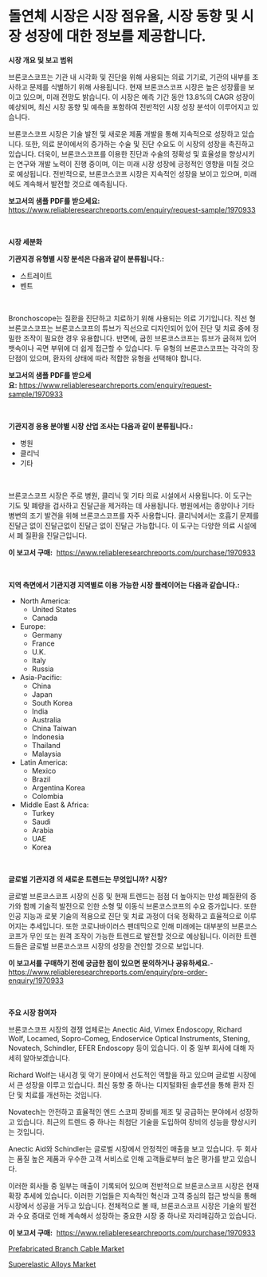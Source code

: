 <p><h1>돌연체 시장은 시장 점유율, 시장 동향 및 시장 성장에 대한 정보를 제공합니다.</h1></p><p><strong>시장 개요 및 보고 범위</strong></p>
<p><p>브론코스코프는 기관 내 시각화 및 진단을 위해 사용되는 의료 기기로, 기관의 내부를 조사하고 문제를 식별하기 위해 사용됩니다. 현재 브론코스코프 시장은 높은 성장률을 보이고 있으며, 미래 전망도 밝습니다. 이 시장은 예측 기간 동안 13.8%의 CAGR 성장이 예상되며, 최신 시장 동향 및 예측을 포함하여 전반적인 시장 성장 분석이 이루어지고 있습니다.</p><p>브론코스코프 시장은 기술 발전 및 새로운 제품 개발을 통해 지속적으로 성장하고 있습니다. 또한, 의료 분야에서의 증가하는 수술 및 진단 수요도 이 시장의 성장을 촉진하고 있습니다. 더욱이, 브론코스코프를 이용한 진단과 수술의 정확성 및 효율성을 향상시키는 연구와 개발 노력이 진행 중이며, 이는 미래 시장 성장에 긍정적인 영향을 미칠 것으로 예상됩니다. 전반적으로, 브론코스코프 시장은 지속적인 성장을 보이고 있으며, 미래에도 계속해서 발전할 것으로 예측됩니다.</p></p>
<p><strong>보고서의 샘플 PDF를 받으세요:</strong> <a href="https://www.reliableresearchreports.com/enquiry/request-sample/1970933">https://www.reliableresearchreports.com/enquiry/request-sample/1970933</a></p>
<p>&nbsp;</p>
<p><strong>시장 세분화</strong></p>
<p><strong>기관지경 유형별 시장 분석은 다음과 같이 분류됩니다.:</strong></p>
<p><ul><li>스트레이트</li><li>벤트</li></ul></p>
<p>&nbsp;</p>
<p><p>Bronchoscope는 질환을 진단하고 치료하기 위해 사용되는 의료 기기입니다. 직선 형 브론코스코프는 브론코스코프의 튜브가 직선으로 디자인되어 있어 진단 및 치료 중에 정밀한 조작이 필요한 경우 유용합니다. 반면에, 굽힌 브론코스코프는 튜브가 굽혀져 있어 뱃속이나 곡면 부위에 더 쉽게 접근할 수 있습니다. 두 유형의 브론코스코프는 각각의 장단점이 있으며, 환자의 상태에 따라 적합한 유형을 선택해야 합니다.</p></p>
<p><strong>보고서의 샘플 PDF를 받으세요:</strong>&nbsp;<a href="https://www.reliableresearchreports.com/enquiry/request-sample/1970933">https://www.reliableresearchreports.com/enquiry/request-sample/1970933</a></p>
<p>&nbsp;</p>
<p><strong> 기관지경 응용 분야별 시장 산업 조사는 다음과 같이 분류됩니다.:</strong></p>
<p><ul><li>병원</li><li>클리닉</li><li>기타</li></ul></p>
<p>&nbsp;</p>
<p><p>브론코스코프 시장은 주로 병원, 클리닉 및 기타 의료 시설에서 사용됩니다. 이 도구는 기도 및 폐량을 검사하고 진달근을 제거하는 데 사용됩니다. 병원에서는 종양이나 기타 병변의 조기 발견을 위해 브론코스코프를 자주 사용합니다. 클리닉에서는 호흡기 문제를 진달근 없이 진달근없이 진달근 없이 진달근 가능합니다. 이 도구는 다양한 의료 시설에서 폐 질환을 진달근입니다.</p></p>
<p><strong>이 보고서 구매:</strong>&nbsp; <a href="https://www.reliableresearchreports.com/purchase/1970933">https://www.reliableresearchreports.com/purchase/1970933</a></p>
<p>&nbsp;</p>
<p><strong>지역 측면에서 기관지경 지역별로 이용 가능한 시장 플레이어는 다음과 같습니다.:</strong></p>
<p><ul>
    <li>
        North America:
        <ul>
            <li>United States</li>
            <li>Canada</li>
        </ul>
    </li>
    <li>
        Europe:
        <ul>
            <li>Germany</li>
            <li>France</li>
            <li>U.K.</li>
            <li>Italy</li>
            <li>Russia</li>
        </ul>
    </li>
    <li>
        Asia-Pacific:
        <ul>
            <li>China</li>
            <li>Japan</li>
            <li>South Korea</li>
            <li>India</li>
            <li>Australia</li>
            <li>China Taiwan</li>
            <li>Indonesia</li>
            <li>Thailand</li>
            <li>Malaysia</li>
        </ul>
    </li>
    <li>
        Latin America:
        <ul>
            <li>Mexico</li>
            <li>Brazil</li>
            <li>Argentina Korea</li>
            <li>Colombia</li>
        </ul>
    </li>
    <li>
        Middle East & Africa:
        <ul>
            <li>Turkey</li>
            <li>Saudi</li>
            <li>Arabia</li>
            <li>UAE</li>
            <li>Korea</li>
        </ul>
    </li>
    </ul></p>
<p>&nbsp;</p>
<p><strong>글로벌 기관지경 의 새로운 트렌드는 무엇입니까? 시장?</strong></p>
<p><p>글로벌 브론코스코프 시장의 신흥 및 현재 트렌드는 점점 더 높아지는 만성 폐질환의 증가와 함께 기술적 발전으로 인한 소형 및 이동식 브론코스코프의 수요 증가입니다. 또한 인공 지능과 로봇 기술의 적용으로 진단 및 치료 과정이 더욱 정확하고 효율적으로 이루어지는 추세입니다. 또한 코로나바이러스 팬데믹으로 인해 미래에는 대부분의 브론코스코프가 무인 또는 원격 조작이 가능한 트렌드로 발전할 것으로 예상됩니다. 이러한 트렌드들은 글로벌 브론코스코프 시장의 성장을 견인할 것으로 보입니다.</p></p>
<p><strong>이 보고서를 구매하기 전에 궁금한 점이 있으면 문의하거나 공유하세요.</strong>- <a href="https://www.reliableresearchreports.com/enquiry/pre-order-enquiry/1970933">https://www.reliableresearchreports.com/enquiry/pre-order-enquiry/1970933</a></p>
<p>&nbsp;</p>
<p><strong>주요 시장 참여자</strong></p>
<p><p>브론코스코프 시장의 경쟁 업체로는 Anectic Aid, Vimex Endoscopy, Richard Wolf, Locamed, Sopro-Comeg, Endoservice Optical Instruments, Stening, Novatech, Schindler, EFER Endoscopy 등이 있습니다. 이 중 일부 회사에 대해 자세히 알아보겠습니다.</p><p>Richard Wolf는 내시경 및 악기 분야에서 선도적인 역할을 하고 있으며 글로벌 시장에서 큰 성장을 이루고 있습니다. 최신 동향 중 하나는 디지털화된 솔루션을 통해 환자 진단 및 치료를 개선하는 것입니다.</p><p>Novatech는 안전하고 효율적인 엔드 스코피 장비를 제조 및 공급하는 분야에서 성장하고 있습니다. 최근의 트렌드 중 하나는 최첨단 기술을 도입하여 장비의 성능을 향상시키는 것입니다.</p><p>Anectic Aid와 Schindler는 글로벌 시장에서 안정적인 매출을 보고 있습니다. 두 회사는 품질 높은 제품과 우수한 고객 서비스로 인해 고객들로부터 높은 평가를 받고 있습니다.</p><p>이러한 회사들 중 일부는 매출이 기록되어 있으며 전반적으로 브론코스코프 시장은 현재 확장 추세에 있습니다. 이러한 기업들은 지속적인 혁신과 고객 중심의 접근 방식을 통해 시장에서 성공을 거두고 있습니다. 전체적으로 볼 때, 브론코스코프 시장은 기술의 발전과 수요 증대로 인해 계속해서 성장하는 중요한 시장 중 하나로 자리매김하고 있습니다.</p></p>
<p><strong>이 보고서 구매:</strong>&nbsp;&nbsp;<a href="https://www.reliableresearchreports.com/purchase/1970933">https://www.reliableresearchreports.com/purchase/1970933</a></p>
<p><p><a href="https://confirmed-shield-e13.notion.site/Prefabricated-Branch-Cable-Market-Share-Market-New-Trends-Analysis-Report-By-Type-By-Application--6bfa9b0daaf9464da44bd803d05635f6">Prefabricated Branch Cable Market</a></p><p><a href="https://funky-papaya-cf4.notion.site/Superelastic-Alloys-Market-Size-Growth-and-Forecast-from-2024-2031-10f58054e354438fb9df12ff1f330341">Superelastic Alloys Market</a></p></p>
